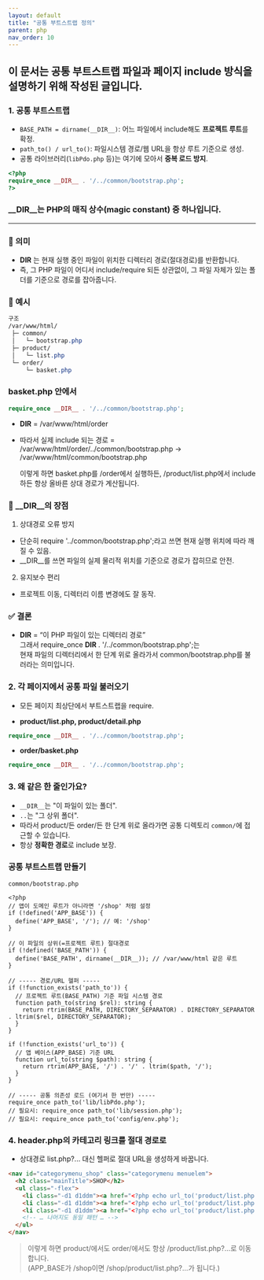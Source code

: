 ```yaml
---
layout: default
title: "공통 부트스트랩 정의"
parent: php
nav_order: 10
---
```


## 이 문서는 공통 부트스트랩 파일과 페이지 include 방식을 설명하기 위해 작성된 글입니다.

### 1. 공통 부트스트랩

- `BASE_PATH = dirname(__DIR__)`: 어느 파일에서 include해도 **프로젝트 루트**를 확정.
- `path_to() / url_to()`: 파일시스템 경로/웹 URL을 항상 루트 기준으로 생성.
- 공통 라이브러리(`libPdo.php` 등)는 여기에 모아서 **중복 로드 방지**.

```php
<?php
require_once __DIR__ . '/../common/bootstrap.php';
?>
```

### __DIR__는 PHP의 매직 상수(magic constant) 중 하나입니다.
--- 
### 📌 의미
* __DIR__ 는 현재 실행 중인 파일이 위치한 디렉터리 경로(절대경로)를 반환합니다.
* 즉, 그 PHP 파일이 어디서 include/require 되든 상관없이, 그 파일 자체가 있는 폴더를 기준으로 경로를 잡아줍니다.

### 📌 예시
```css
구조
/var/www/html/
 ├─ common/
 │   └─ bootstrap.php
 ├─ product/
 │   └─ list.php
 └─ order/
     └─ basket.php
```

### basket.php 안에서

```php
require_once __DIR__ . '/../common/bootstrap.php';
```

* __DIR__ = /var/www/html/order  
* 따라서 실제 include 되는 경로 =  
  /var/www/html/order/../common/bootstrap.php → /var/www/html/common/bootstrap.php

  이렇게 하면 basket.php를 /order에서 실행하든, /product/list.php에서 include하든 항상 올바른 상대 경로가 계산됩니다.

### 📌 __DIR__의 장점

1. 상대경로 오류 방지
  * 단순히 require '../common/bootstrap.php';라고 쓰면 현재 실행 위치에 따라 깨질 수 있음.
  * __DIR__를 쓰면 파일의 실제 물리적 위치를 기준으로 경로가 잡히므로 안전.
2. 유지보수 편리
  * 프로젝트 이동, 디렉터리 이름 변경에도 잘 동작.

### ✅ 결론
  * __DIR__ = “이 PHP 파일이 있는 디렉터리 경로”  
  그래서 require_once __DIR__ . '/../common/bootstrap.php';는  
  현재 파일의 디렉터리에서 한 단계 위로 올라가서 common/bootstrap.php를 불러라는 의미입니다.



### 2. 각 페이지에서 공통 파일 불러오기

* 모든 페이지 최상단에서 부트스트랩을 require.

- **product/list.php, product/detail.php**

```php
require_once __DIR__ . '/../common/bootstrap.php';
```

- **order/basket.php**

```php
require_once __DIR__ . '/../common/bootstrap.php';
```

### 3. 왜 같은 한 줄인가요?

- `__DIR__`는 "이 파일이 있는 폴더".
- `..`는 "그 상위 폴더".
- 따라서 product/든 order/든 한 단계 위로 올라가면 공통 디렉토리 `common/`에 접근할 수 있습니다.
- 항상 **정확한 경로**로 include 보장.


### 공통 부트스트랩 만들기&#x20;

`common/bootstrap.php`

```
<?php
// 앱이 도메인 루트가 아니라면 '/shop' 처럼 설정
if (!defined('APP_BASE')) {
  define('APP_BASE', '/'); // 예: '/shop'
}

// 이 파일의 상위(=프로젝트 루트) 절대경로
if (!defined('BASE_PATH')) {
  define('BASE_PATH', dirname(__DIR__)); // /var/www/html 같은 루트
}

// ----- 경로/URL 헬퍼 -----
if (!function_exists('path_to')) {
  // 프로젝트 루트(BASE_PATH) 기준 파일 시스템 경로
  function path_to(string $rel): string {
    return rtrim(BASE_PATH, DIRECTORY_SEPARATOR) . DIRECTORY_SEPARATOR . ltrim($rel, DIRECTORY_SEPARATOR);
  }
}

if (!function_exists('url_to')) {
  // 앱 베이스(APP_BASE) 기준 URL
  function url_to(string $path): string {
    return rtrim(APP_BASE, '/') . '/' . ltrim($path, '/');
  }
}

// ----- 공통 의존성 로드 (여기서 한 번만) -----
require_once path_to('lib/libPdo.php');
// 필요시: require_once path_to('lib/session.php');
// 필요시: require_once path_to('config/env.php');

```

### 4. header.php의 카테고리 링크를 절대 경로로

* 상대경로 list.php?... 대신 헬퍼로 절대 URL을 생성하게 바꿉니다.

```html
<nav id="categorymenu_shop" class="categorymenu menuelem">
  <h2 class="mainTitle">SHOP</h2>
  <ul class="-flex">
    <li class="-d1 d1ddm"><a href="<?php echo url_to('product/list.php'); ?>?cate_no=680">브랜드</a></li>
    <li class="-d1 d1ddm"><a href="<?php echo url_to('product/list.php'); ?>?cate_no=44">여성토이</a></li>
    <li class="-d1 d1ddm"><a href="<?php echo url_to('product/list.php'); ?>?cate_no=46">남성토이</a></li>
    <!-- … 나머지도 동일 패턴 … -->
  </ul>
</nav>
```

> 이렇게 하면 product/에서도 order/에서도 항상 /product/list.php?...로 이동합니다.<br>
> (APP_BASE가 /shop이면 /shop/product/list.php?...가 됩니다.)

